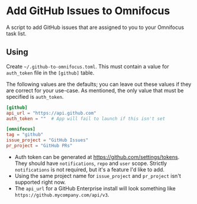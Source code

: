 # Add GitHub Issues to Omnifocus

A script to add GitHub issues that are assigned to you to your
Omnifocus task list.

## Using

Create `~/.github-to-omnifocus.toml`. This must contain a value for `auth_token`
file in the `[github]` table.

The following values are the defaults; you can leave out these values if they
are correct for your use-case. As mentioned, the only value that must be
specified is `auth_token`.

```toml
[github]
api_url = "https://api.github.com"
auth_token = ""  # App will fail to launch if this isn't set

[omnifocus]
tag = "github"
issue_project = "GitHub Issues"
pr_project = "GitHub PRs"
```

- Auth token can be generated at https://github.com/settings/tokens. They
    should have `notifications`, `repo` and `user` scope. Strictly
    `notifications` is not required, but it's a feature I'd like to add.
- Using the same project name for `issue_project` and `pr_project` isn't supported
  right now.
- The `api_url` for a GitHub Enterprise install will look something like
  `https://github.mycompany.com/api/v3`.
